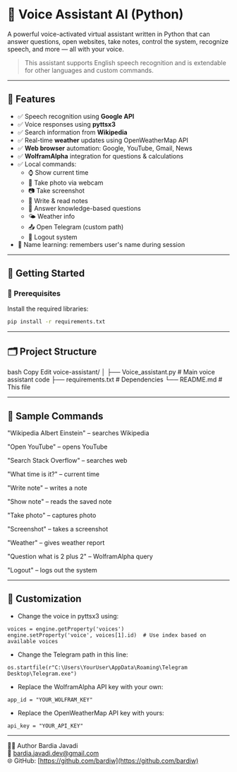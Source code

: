 # 🧠 Voice Assistant AI (Python)

A powerful voice-activated virtual assistant written in Python that can answer questions, open websites, take notes, control the system, recognize speech, and more — all with your voice.

> This assistant supports English speech recognition and is extendable for other languages and custom commands.

---

## 🎯 Features

- ✅ Speech recognition using **Google API**
- ✅ Voice responses using **pyttsx3**
- ✅ Search information from **Wikipedia**
- ✅ Real-time **weather** updates using OpenWeatherMap API
- ✅ **Web browser** automation: Google, YouTube, Gmail, News
- ✅ **WolframAlpha** integration for questions & calculations
- ✅ Local commands:
  - ⌚ Show current time
  - 📸 Take photo via webcam
  - 📷 Take screenshot
  - 📝 Write & read notes
  - 🧠 Answer knowledge-based questions
  - 🌤 Weather info
  - 📤 Open Telegram (custom path)
  - 🔐 Logout system
- 🧠 Name learning: remembers user's name during session

---

## 🚀 Getting Started

### 🔧 Prerequisites

Install the required libraries:

```bash
pip install -r requirements.txt
```

---

## 🗂️ Project Structure
bash
Copy
Edit
voice-assistant/
│
├── Voice_assistant.py             # Main voice assistant code
├── requirements.txt         # Dependencies
└── README.md                # This file

---

## 🧪 Sample Commands
"Wikipedia Albert Einstein" – searches Wikipedia

"Open YouTube" – opens YouTube

"Search Stack Overflow" – searches web

"What time is it?" – current time

"Write note" – writes a note

"Show note" – reads the saved note

"Take photo" – captures photo

"Screenshot" – takes a screenshot

"Weather" – gives weather report

"Question what is 2 plus 2" – WolframAlpha query

"Logout" – logs out the system

---

## 📌 Customization
- Change the voice in pyttsx3 using:

```
voices = engine.getProperty('voices')
engine.setProperty('voice', voices[1].id)  # Use index based on available voices
```
- Change the Telegram path in this line:

```
os.startfile(r"C:\Users\YourUser\AppData\Roaming\Telegram Desktop\Telegram.exe")
```
- Replace the WolframAlpha API key with your own:

```
app_id = "YOUR_WOLFRAM_KEY"
```
- Replace the OpenWeatherMap API key with yours:
```
api_key = "YOUR_API_KEY"
```

---

👨‍💻 Author
 Bardia Javadi   
 📧 bardia.javadi.dev@gmail.com   
 🌐 GitHub: [https://github.com/bardiw](https://github.com/bardiw)
